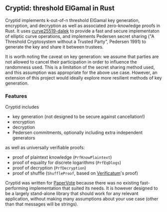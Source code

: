 ## Cryptid: threshold ElGamal in Rust

Cryptid implements k-out-of-n threshold ElGamal key generation, encryption, and decryption as well as associated zero-knowledge proofs in Rust. It uses [curve25519-dalek](https://doc.dalek.rs/curve25519_dalek/) to provide a fast and secure implementaton of elliptic curve operations, and implements Pedersen secret sharing ("A Threshold Cryptosystem without a Trusted Party", Pedersen 1991) to generate the key and share it between trustees.

It is worth noting the caveat on key generation: we assume that parties are not allowed to cancel their participation in order to influence the randomness used. This is a limitation of the secret sharing method used, and this assumption was appropriate for the above use case. However, an extension of this project would ideally explore more resilient methods of key generation.

### Features
Cryptid includes

* key generation (not designed to be secure against cancellation!)
* encryption
* decryption
* Pedersen commitments, optionally including extra independent generators

as well as universally verifiable proofs:

* proof of plaintext knowledge (`PrfKnowPlaintext`)
* proof of equality for discrete logarithms (`PrfEqDlogs`)
* proof of decryption (`PrfDecryption`)
* proof of shuffle (`ShuffleProof`, based on [Verificatum](https://www.verificatum.org/)'s proof)

Cryptid was written for [PaperVote](https://github.com/eleanor-em/papervote/) because there was no existing fast-performing implementation that suited its needs. It is however designed to be a largely stand-alone library that should work for any relevant application, without making many assumptions about your use case (other than that messages will be strings).
